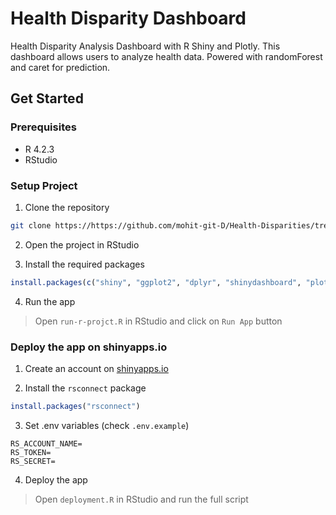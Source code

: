 # Health Disparity Dashboard

Health Disparity Analysis Dashboard with R Shiny and Plotly. This dashboard allows users to analyze health data. Powered with randomForest and caret for prediction.

## Get Started

### Prerequisites

- R 4.2.3
- RStudio

### Setup Project

1. Clone the repository
```bash
git clone https://https://github.com/mohit-git-D/Health-Disparities/tree/main
```

2. Open the project in RStudio

3. Install the required packages

```R
install.packages(c("shiny", "ggplot2", "dplyr", "shinydashboard", "plotly", "zoo", "caret", "randomForest", "conflicted", "rsconnect"))
```

4. Run the app

> Open `run-r-projct.R` in RStudio and click on `Run App` button

### Deploy the app on shinyapps.io

1. Create an account on [shinyapps.io](https://www.shinyapps.io/)

2. Install the `rsconnect` package

```R
install.packages("rsconnect")
```

3. Set .env variables (check `.env.example`) 
```
RS_ACCOUNT_NAME=
RS_TOKEN=
RS_SECRET=
```

4. Deploy the app
> Open `deployment.R` in RStudio and run the full script

